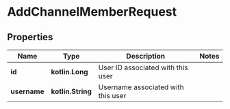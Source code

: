 
# AddChannelMemberRequest

## Properties
Name | Type | Description | Notes
------------ | ------------- | ------------- | -------------
**id** | **kotlin.Long** | User ID associated with this user  | 
**username** | **kotlin.String** | Username associated with this user | 



